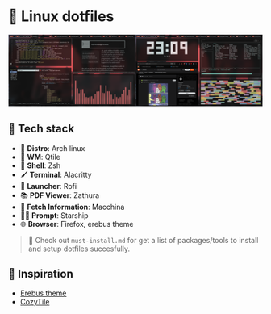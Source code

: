 # 🐧 Linux dotfiles
![banner-screenshot](assets/img/screenshot.png)

## 🔧  Tech stack
- 🧬 **Distro**: Arch linux
- 🐍 **WM**: Qtile
- 🌠 **Shell**: Zsh
- 🖌️ **Terminal**: Alacritty
- 🚀 **Launcher**: Rofi
- 📚 **PDF Viewer**: Zathura
- 🔭 **Fetch Information**: Macchina
- 🧑‍🚀 **Prompt**: Starship
- 🌐 **Browser**: Firefox, erebus theme

> 💭 Check out `must-install.md` for get a list of packages/tools to install and setup dotfiles succesfully.

## 🔎  Inspiration
- [Erebus theme](https://github.com/kadaxi)
- [CozyTile](https://github.com/Darkkal44/CozyTile)
